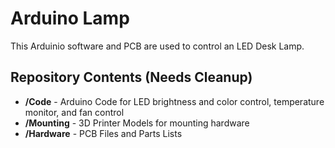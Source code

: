 Arduino Lamp
============
This Arduinio software and PCB are used to control an LED Desk Lamp.

Repository Contents (Needs Cleanup)
-----------------------------------
* **/Code**  - Arduino Code for LED brightness and color control, temperature monitor, and fan control
* **/Mounting**  - 3D Printer Models for mounting hardware
* **/Hardware**  - PCB Files and Parts Lists
